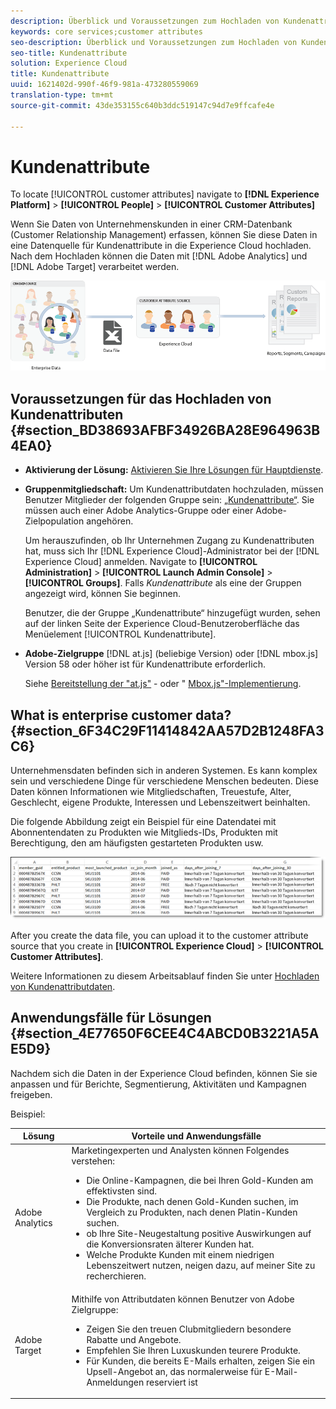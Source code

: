 ```yaml
---
description: Überblick und Voraussetzungen zum Hochladen von Kundenattributen in Experience Cloud.
keywords: core services;customer attributes
seo-description: Überblick und Voraussetzungen zum Hochladen von Kundenattributen in Experience Cloud.
seo-title: Kundenattribute
solution: Experience Cloud
title: Kundenattribute
uuid: 1621402d-990f-46f9-981a-473280559069
translation-type: tm+mt
source-git-commit: 43de353155c640b3ddc519147c94d7e9ffcafe4e

---
```



# Kundenattribute

To locate [!UICONTROL customer attributes] navigate to **[!DNL Experience Platform]** > **[!UICONTROL People]** > **[!UICONTROL Customer Attributes]**

Wenn Sie Daten von Unternehmenskunden in einer CRM-Datenbank (Customer Relationship Management) erfassen, können Sie diese Daten in eine Datenquelle für Kundenattribute in die Experience Cloud hochladen. Nach dem Hochladen können die Daten mit [!DNL Adobe Analytics] und [!DNL Adobe Target] verarbeitet werden.

![](assets/custom_reports.png)

## Voraussetzungen für das Hochladen von Kundenattributen {#section_BD38693AFBF34926BA28E964963B4EA0}

* **Aktivierung der Lösung:** [Aktivieren Sie Ihre Lösungen für Hauptdienste](../core-services/core-services.md#concept_07ED1D5C64234E77976E6D572E78FB9C).

* **Gruppenmitgliedschaft:** Um Kundenattributdaten hochzuladen, müssen Benutzer Mitglieder der folgenden Gruppe sein:  [„Kundenattribute“](../admin-getting-started/admin-getting-started.md#task_3295A85536BF48899A1AB40D207E77E9). Sie müssen auch einer Adobe Analytics-Gruppe oder einer Adobe-Zielpopulation angehören.

   Um herauszufinden, ob Ihr Unternehmen Zugang zu Kundenattributen hat, muss sich Ihr [!DNL Experience Cloud]-Administrator bei der [!DNL Experience Cloud] anmelden. Navigate to **[!UICONTROL Administration]** > **[!UICONTROL Launch Admin Console]** > **[!UICONTROL Groups]**. Falls *Kundenattribute* als eine der Gruppen angezeigt wird, können Sie beginnen.

   Benutzer, die der Gruppe „Kundenattribute“ hinzugefügt wurden, sehen auf der linken Seite der Experience Cloud-Benutzeroberfläche das Menüelement [!UICONTROL Kundenattribute].

* **Adobe-Zielgruppe** [!DNL at.js] (beliebige Version) oder [!DNL mbox.js] Version 58 oder höher ist für Kundenattribute erforderlich.

   Siehe [Bereitstellung der &quot;at.js&quot;](https://docs.adobe.com/content/help/en/target/using/implement-target/client-side/deploy-at-js/how-to-deployatjs.html) - oder &quot; [Mbox.js&quot;-Implementierung](https://docs.adobe.com/content/help/en/target/using/implement-target/client-side/mbox-implement/mbox-download.html).

## What is enterprise customer data? {#section_6F34C29F11414842AA57D2B1248FA3C6}

Unternehmensdaten befinden sich in anderen Systemen. Es kann komplex sein und verschiedene Dinge für verschiedene Menschen bedeuten. Diese Daten können Informationen wie Mitgliedschaften, Treuestufe, Alter, Geschlecht, eigene Produkte, Interessen und Lebenszeitwert beinhalten.

Die folgende Abbildung zeigt ein Beispiel für eine Datendatei mit Abonnentendaten zu Produkten wie Mitglieds-IDs, Produkten mit Berechtigung, den am häufigsten gestarteten Produkten usw.

![](assets/01_crs_usecase.png)

After you create the data file, you can upload it to the customer attribute source that you create in **[!UICONTROL Experience Cloud]** > **[!UICONTROL Customer Attributes]**.

Weitere Informationen zu diesem Arbeitsablauf finden Sie unter [Hochladen von Kundenattributdaten](../attributes/t-crs-usecase.md#task_BCC327B2A0EF4A1BBB2934013AB92B78).

## Anwendungsfälle für Lösungen {#section_4E77650F6CEE4C4ABCD0B3221A5AE5D9}

Nachdem sich die Daten in der Experience Cloud befinden, können Sie sie anpassen und für Berichte, Segmentierung, Aktivitäten und Kampagnen freigeben.

Beispiel:

| Lösung | Vorteile und Anwendungsfälle |
|--- |--- |
| Adobe Analytics | Marketingexperten und Analysten können Folgendes verstehen:<ul><li>Die Online-Kampagnen, die bei Ihren Gold-Kunden am effektivsten sind.</li><li>Die Produkte, nach denen Gold-Kunden suchen, im Vergleich zu Produkten, nach denen Platin-Kunden suchen.</li><li>ob Ihre Site-Neugestaltung positive Auswirkungen auf die Konversionsraten älterer Kunden hat.</li><li>Welche Produkte Kunden mit einem niedrigen Lebenszeitwert nutzen, neigen dazu, auf meiner Site zu recherchieren.</li></ul> |
| Adobe Target | Mithilfe von Attributdaten können Benutzer von Adobe Zielgruppe:<ul><li>Zeigen Sie den treuen Clubmitgliedern besondere Rabatte und Angebote.</li><li>Empfehlen Sie Ihren Luxuskunden teurere Produkte.</li><li>Für Kunden, die bereits E-Mails erhalten, zeigen Sie ein Upsell-Angebot an, das normalerweise für E-Mail-Anmeldungen reserviert ist</li></ul> |
